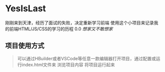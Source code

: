 # YesIsLast
刚刚来到天津，经历了面试的失败，决定重新学习前端
使用这个小项目来记录我的前端HTML/JS/CSS的学习的历程
0.0
*想家又不敢想家*
## 项目使用方式
> 可以通过HBuilder或者VSCode等任意一款编辑器打开项目，通过配置或运行index.html文件来
> 浏览项目内容
>将项目运行起来